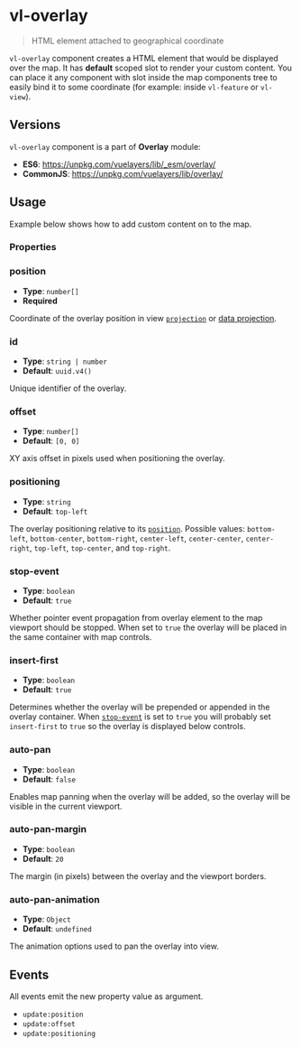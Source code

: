 # vl-overlay

> HTML element attached to geographical coordinate

`vl-overlay` component creates a HTML element that would be displayed over 
the map. It has **default** scoped slot to render your custom content. You can
place it any component with slot inside the map components tree to easily bind
it to some coordinate (for example: inside `vl-feature` or `vl-view`).

## Versions

`vl-overlay` component is a part of **Overlay** module:

- **ES6**: https://unpkg.com/vuelayers/lib/_esm/overlay/
- **CommonJS**: https://unpkg.com/vuelayers/lib/overlay/

## Usage

Example below shows how to add custom content on to the map.

<vuep template="#usage-example"></vuep>

<script v-pre type="text/x-template" id="usage-example">
<template>
  <vl-map :load-tiles-while-animating="true" :load-tiles-while-interacting="true" style="height: 400px">
    <vl-view :zoom.sync="zoom" :center.sync="center" :rotation.sync="rotation"></vl-view>

    <vl-layer-tile id="osm">
      <vl-source-osm></vl-source-osm>
    </vl-layer-tile>

    <vl-overlay id="overlay" :position="overlayCoordinate">
      <template slot-scope="scope">
        <div class="overlay-content">
          Hello world!<br>
          Position: {{ scope.position }}
        </div>
      </template>
    </vl-overlay>
  </vl-map>
</template>

<script>
  export default {
    data () {
      return { 
        zoom: 2,
        center: [0, 0],
        rotation: 0,
        overlayCoordinate: [30, 30],
      }
    },
  }
</script>
</script>

### Properties

### position

- **Type**: `number[]`
- **Required**

Coordinate of the overlay position in view [`projection`](view.md#projection) or 
[data projection](/docs/quickstart.md#global-data-projection).

### id

- **Type**: `string | number`
- **Default**: `uuid.v4()` 

Unique identifier of the overlay.

### offset

- **Type**: `number[]`
- **Default**: `[0, 0]`

XY axis offset in pixels used when positioning the overlay.

### positioning

- **Type**: `string`
- **Default**: `top-left`

The overlay positioning relative to its [`position`](#position).  Possible values: `bottom-left`, 
`bottom-center`, `bottom-right`, `center-left`, `center-center`, `center-right`, `top-left`, `top-center`, 
and `top-right`.

### stop-event

- **Type**: `boolean`
- **Default**: `true`

Whether pointer event propagation from overlay element to the map viewport should be stopped. When set to `true`
the overlay will be placed in the same container with map controls.

### insert-first

- **Type**: `boolean`
- **Default**: `true`

Determines whether the overlay will be prepended or appended in the overlay container. 
When [`stop-event`](#stop-event) is set to `true` you will probably set `insert-first` to `true` 
so the overlay is displayed below controls.  

### auto-pan

- **Type**: `boolean`
- **Default**: `false`

Enables map panning when the overlay will be added, so the overlay will be visible in the current viewport.

### auto-pan-margin

- **Type**: `boolean`
- **Default**: `20`

The margin (in pixels) between the overlay and the viewport borders.

### auto-pan-animation

- **Type**: `Object`
- **Default**: `undefined` 

The animation options used to pan the overlay into view.

## Events

All events emit the new property value as argument.

- `update:position`
- `update:offset`
- `update:positioning`
